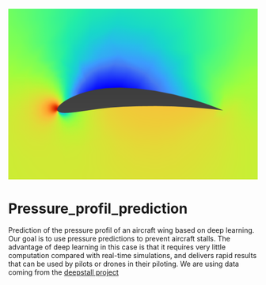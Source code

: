 

![alt text](thumbnail_image.png)

# Pressure_profil_prediction
 Prediction of the pressure profil of an aircraft wing based on deep learning.
 Our goal is to use pressure predictions to prevent aircraft stalls.
 The advantage of deep learning in this case is that it requires very little computation compared with real-time simulations, and delivers rapid results that can be used by pilots or drones in their piloting.
 We are using data coming from the [deepstall project](https://projects.asl.ethz.ch/datasets/doku.php?id=deepstall)
